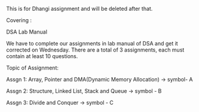 This is for Dhangi assignment and will be deleted after that.

Covering :

DSA Lab Manual

We have to complete our assignments in lab manual of DSA and get it corrected on Wednesday. There are a total of 3 assignments, each must contain at least 10 questions.

Topic of Assignment:

Assgn 1: Array, Pointer and DMA(Dynamic Memory Allocation) -> symbol- A

Assgn 2: Structure, Linked List, Stack and Queue -> symbol - B

Assgn 3: Divide and Conquer -> symbol - C